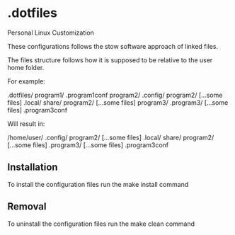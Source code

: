 # .dotfiles

Personal Linux Customization

These configurations follows the stow software approach of linked files.

The files structure follows how it is supposed to be relative to the user home folder.

For example:

.dotfiles/
    program1/
        .program1conf
    program2/
        .config/
            program2/
                [...some files]
        .local/
            share/
                program2/
                    [...some files]
    program3/
        .program3/
            [...some files]
        .program3conf

Will result in:

/home/user/
    .config/
        program2/
            [...some files]
    .local/
        share/
            program2/
                [...some files]
    .program3/
        [...some files]
    .program3conf

## Installation

To install the configuration files run the make install command

## Removal

To uninstall the configuration files run the make clean command
